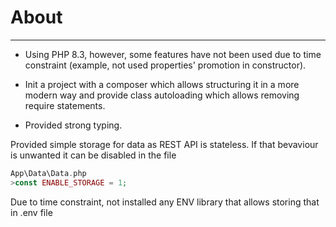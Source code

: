 # About

---
- Using PHP 8.3, however, some features have not been used
due to time constraint (example, not used properties' promotion in constructor).


- Init a project with a composer which allows structuring it in a more modern way 
and provide class autoloading which allows removing require statements.


- Provided strong typing.

Provided simple storage for data as REST API is stateless. If that bevaviour is unwanted
it can be disabled in the file 
```php 
App\Data\Data.php
>const ENABLE_STORAGE = 1;
```
Due to time constraint, not installed any ENV library that allows storing that in .env file
